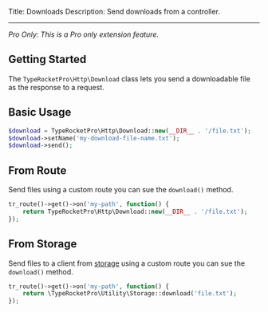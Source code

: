 Title: Downloads
Description: Send downloads from a controller.

---

*Pro Only: This is a Pro only extension feature.*

## Getting Started

The `TypeRocketPro\Http\Download` class lets you send a downloadable file as the response to a request.

## Basic Usage

```php
$download = TypeRocketPro\Http\Download::new(__DIR__ . '/file.txt');
$download->setName('my-download-file-name.txt');
$download->send();
```

## From Route

Send files using a custom route you can sue the `download()` method.

```php
tr_route()->get()->on('my-path', function() {
    return TypeRocketPro\Http\Download::new(__DIR__ . '/file.txt');
});
```

## From Storage

Send files to a client from [storage](/docs/v5/storage/) using a custom route you can sue the `download()` method.

```php
tr_route()->get()->on('my-path', function() {
    return \TypeRocketPro\Utility\Storage::download('file.txt');
});
```